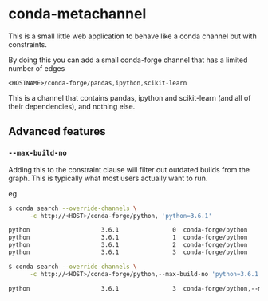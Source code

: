 # conda-metachannel

This is a small little web application to behave like a conda channel but 
with constraints.  

By doing this you can add a small conda-forge channel that has a limited number of edges

```
<HOSTNAME>/conda-forge/pandas,ipython,scikit-learn
```

This is a channel that contains pandas, ipython and scikit-learn (and all of their dependencies),
and nothing else.



## Advanced features

### `--max-build-no`

Adding this to the constraint clause will filter out outdated builds from the graph.
This is typically what most users actually want to run.

eg

```bash
$ conda search --override-channels \
      -c http://<HOST>/conda-forge/python, 'python=3.6.1'

python                    3.6.1               0  conda-forge/python
python                    3.6.1               1  conda-forge/python
python                    3.6.1               2  conda-forge/python
python                    3.6.1               3  conda-forge/python

$ conda search --override-channels \
      -c http://<HOST>/conda-forge/python,--max-build-no 'python=3.6.1'

python                    3.6.1               3  conda-forge/python,--max-build-no
```
